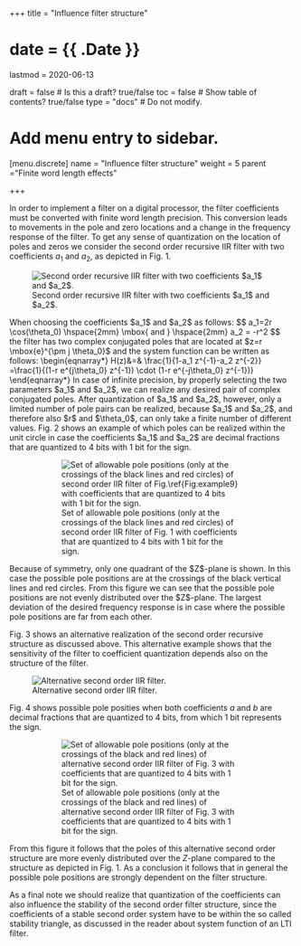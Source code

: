 +++
title = "Influence filter structure"

# date = {{ .Date }}
lastmod = 2020-06-13

draft = false  # Is this a draft? true/false
toc = false  # Show table of contents? true/false
type = "docs"  # Do not modify.

# Add menu entry to sidebar.
[menu.discrete]
  name = "Influence filter structure"
  weight = 5
  parent ="Finite word length effects"

+++



In order to implement a filter on a digital processor, the filter coefficients must be converted with finite word length precision. This conversion leads to movements in the pole and zero locations and a change in the frequency response of the filter. To get any sense of quantization on the location of poles and zeros we consider the second order recursive IIR filter with two coefficients $a_1$ and $a_2$, as depicted in Fig. 1.

<div style="max-width: 600px; margin: auto">
  <figure>
    <img
      src="/../files/7.Images/discrete/finitewordlength/example9.svg"
      alt="Second order recursive IIR filter with two coefficients $a_1$ and $a_2$."
    />
    <figcaption class="numbered">
      Second order recursive IIR filter with two coefficients $a_1$ and $a_2$.
    </figcaption>
  </figure>
</div>
When choosing the coefficients $a_1$ and $a_2$ as follows:
$$
a_1=2r \cos(\theta_0) \hspace{2mm} \mbox{ and } \hspace{2mm}  a_2 = -r^2
$$
the filter has two complex conjugated poles that are located at $z=r \mbox{e}^{\pm j \theta_0}$ and the system function can be written as follows:
\begin{eqnarray*}
H(z)&=& \frac{1}{1-a_1 z^{-1}-a_2 z^{-2}}
=\frac{1}{(1-r e^{j\theta_0} z^{-1}) \cdot (1-r e^{-j\theta_0} z^{-1})} \end{eqnarray*}
In case of infinite precision, by properly selecting the two parameters $a_1$ and $a_2$, we can realize any desired pair of complex conjugated poles. After quantization of $a_1$ and $a_2$, however, only a limited number of pole pairs can be realized, because $a_1$ and $a_2$, and therefore also $r$ and $\theta_0$, can only take a finite number of different values.  Fig. 2 shows an example of which poles can be realized within the unit circle in case the coefficients $a_1$ and $a_2$ are
decimal fractions that are quantized to 4 bits with 1 bit for the sign.
<div style="max-width: 400px; margin: auto">
  <figure>
    <img
      src="/../files/7.Images/discrete/finitewordlength/example9sensitivity.svg"
      alt="Set of allowable pole positions (only at the crossings of the black lines and red circles) of second order IIR filter of Fig.\ref{Fig:example9} with coefficients that are quantized to 4 bits with 1 bit for the sign."
    />
    <figcaption class="numbered">
      Set of allowable pole positions (only at the crossings of the black lines and red circles) of second order IIR filter of Fig. 1 with coefficients that are quantized to 4 bits with 1 bit for the sign.
    </figcaption>
  </figure>
</div>
Because of symmetry, only one quadrant of the $Z$-plane is shown.
In this case the possible pole positions are at the crossings of the black vertical lines and red circles. From this figure we can see that the possible pole positions are not evenly distributed over the $Z$-plane. The largest deviation of the desired frequency response is in case where the possible pole positions are far from each other.

Fig. 3 shows an alternative realization of the second order recursive structure as discussed above. This alternative example shows that the sensitivity of the filter to coefficient quantization depends also on the structure of the filter.

<div style="max-width: 600px; margin: auto">
  <figure>
    <img
      src="/../files/7.Images/discrete/finitewordlength/example9b.svg"
      alt="Alternative second order IIR filter."
    />
    <figcaption class="numbered">
      Alternative second order IIR filter.
    </figcaption>
  </figure>
</div>

Fig. 4 shows possible pole posities when both coefficients $a$ and $b$ are decimal fractions that are quantized to 4 bits, from which 1 bit represents the sign.

<div style="max-width: 400px; margin: auto">
  <figure>
    <img
      src="/../files/7.Images/discrete/finitewordlength/example9bsensitivity.svg"
      alt="Set of allowable pole positions (only at the crossings of the black and red lines) of alternative second order IIR filter of Fig. 3 with coefficients that are quantized to 4 bits with 1 bit for the sign."
    />
    <figcaption class="numbered">
      Set of allowable pole positions (only at the crossings of the black and red lines) of alternative second order IIR filter of Fig. 3 with coefficients that are quantized to 4 bits with 1 bit for the sign.
    </figcaption>
  </figure>
</div>

From this figure it follows that the poles of this alternative second order structure are more evenly distributed over the $Z$-plane compared to the structure as depicted in Fig. 1.
As a conclusion it follows that in general the possible pole positions are strongly dependent on the filter structure.

As a final note we should realize that quantization of the coefficients  can also influence the stability of the second order filter structure, since the coefficients of a stable second order system have to be within the so called stability triangle, as discussed in the reader about system function of an LTI filter.
